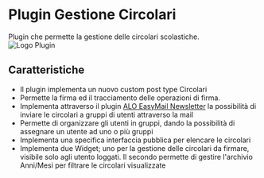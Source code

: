 # Plugin Gestione Circolari
Plugin che permette la gestione delle circolari scolastiche.<br />
![Logo Plugin](https://ps.w.org/gestione-circolari/assets/banner-772x250.png)

## Caratteristiche
* Il plugin implementa un nuovo custom post type Circolari<br />
* Permette la firma ed il tracciamento delle operazioni di firma.<br />
* Implementa attraverso il plugin <a href="https://it.wordpress.org/plugins/alo-easymail/">ALO EasyMail Newsletter</a> la possibilità di inviare le circolari a gruppi di utenti attraverso la mail<br />
* Permette di organizzare gli utenti in gruppi, dando la possibilità di assegnare un utente ad uno o più gruppi
* Implementa una specifica interfaccia pubblica per elencare le circolari
* Implementa due Widget; uno per la gestione delle circolari da firmare, visibile solo agli utento loggati. Il secondo permette di gestire l'archivio Anni/Mesi per filtrare le circolari visualizzate
